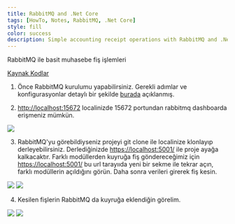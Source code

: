 ```yaml
---
title: RabbitMQ and .Net Core
tags: [HowTo, Notes, RabbitMQ, .Net Core]
style: fill
color: success
description: Simple accounting receipt operations with RabbitMQ and .Net Core
---
```


RabbitMQ ile basit muhasebe fiş işlemleri

[Kaynak Kodlar](https://github.com/ydemircali/AccountingRabbitMQ)

1. Önce RabbitMQ kurulumu yapabilirsiniz. Gerekli adımlar ve konfigurasyonlar detaylı bir şekilde [burada](https://medium.com/@ademolguner/rabbitmq-nedir-nas%C4%B1l-kurulur-nas%C4%B1l-konfig%C3%BCre-edilir-ea596a7c1c08) açıklanmış.

2. [http://localhost:15672](http://localhost:15672) localinizde 15672 portundan rabbitmq dashboarda erişmeniz mümkün.

  ![](https://github.com/ydemircali/AccountingRabbitMQ/blob/master/queues.PNG?raw=true) 
    
3. RabbitMQ'yu görebildiyseniz projeyi git clone ile localinize klonlayıp derleyebilirsiniz. Derlediğinizde [https://localhost:5001/](https://localhost:5001/) ile proje ayağa kalkacaktır.
 Farklı modüllerden kuyruğa fiş göndereceğimiz için [https://localhost:5001/](https://localhost:5001/) bu url tarayııda yeni bir sekme ile tekrar açın, farklı modüllerin açıldığını görün.
 Daha sonra verileri girerek fiş kesin.
 
  ![](https://github.com/ydemircali/AccountingRabbitMQ/blob/master/krediler_modul.PNG?raw=true)
  ![](https://github.com/ydemircali/AccountingRabbitMQ/blob/master/atm_modul.PNG?raw=true)
 
4. Kesilen fişlerin RabbitMQ da kuyruğa eklendiğin görelim.

  ![](https://github.com/ydemircali/AccountingRabbitMQ/blob/master/fis_kuyrugu.PNG?raw=true)
  ![](https://github.com/ydemircali/AccountingRabbitMQ/blob/master/kuyruk_mesajlar.PNG?raw=true)
